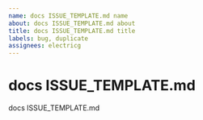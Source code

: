 ```yaml
---
name: docs ISSUE_TEMPLATE.md name
about: docs ISSUE_TEMPLATE.md about
title: docs ISSUE_TEMPLATE.md title
labels: bug, duplicate
assignees: electricg
---
```


# docs ISSUE_TEMPLATE.md 

docs ISSUE_TEMPLATE.md 
